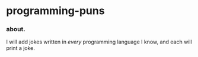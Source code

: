# programming-puns



### about.
I will add jokes written in *every* programming language I know, and each will print a joke.
